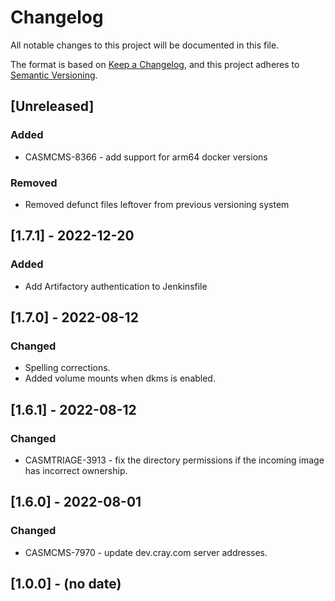 # Changelog

All notable changes to this project will be documented in this file.

The format is based on [Keep a Changelog](https://keepachangelog.com/en/1.0.0/),
and this project adheres to [Semantic Versioning](https://semver.org/spec/v2.0.0.html).

## [Unreleased]
### Added
- CASMCMS-8366 - add support for arm64 docker versions

### Removed
- Removed defunct files leftover from previous versioning system

## [1.7.1] - 2022-12-20
### Added
- Add Artifactory authentication to Jenkinsfile

## [1.7.0] - 2022-08-12
### Changed
- Spelling corrections.
- Added volume mounts when dkms is enabled.

## [1.6.1] - 2022-08-12
### Changed 
- CASMTRIAGE-3913 - fix the directory permissions if the incoming image has incorrect ownership.

## [1.6.0] - 2022-08-01
### Changed
- CASMCMS-7970 - update dev.cray.com server addresses.

## [1.0.0] - (no date)

